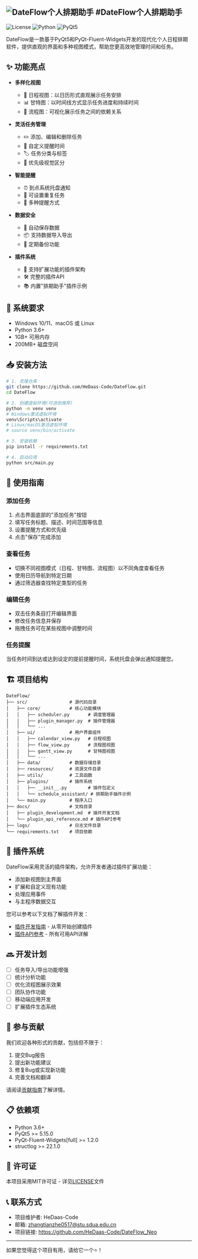 ![DateFlow个人排期助手](src/resources/images/splash.png)
#DateFlow个人排期助手
---

![License](https://img.shields.io/badge/license-MIT-blue.svg)
![Python](https://img.shields.io/badge/python-3.6%2B-blue)
![PyQt5](https://img.shields.io/badge/PyQt5-5.15.0%2B-green)

DateFlow是一款基于PyQt5和PyQt-Fluent-Widgets开发的现代化个人日程排期软件，提供直观的界面和多种视图模式，帮助您更高效地管理时间和任务。


## ✨ 功能亮点

- **多样化视图**
  - 📆 日程视图：以日历形式直观展示任务安排
  - 📊 甘特图：以时间线方式显示任务进度和持续时间
  - 🔄 流程图：可视化展示任务之间的依赖关系
  
- **灵活任务管理**
  - ✏️ 添加、编辑和删除任务
  - 🔔 自定义提醒时间
  - 🏷️ 任务分类与标签
  - 🌈 优先级视觉区分
  
- **智能提醒**
  - ⏰ 到点系统托盘通知
  - 🔄 可设置重复任务
  - 📱 多种提醒方式
  
- **数据安全**
  - 💾 自动保存数据
  - 📦 支持数据导入导出
  - 🔄 定期备份功能
  
- **插件系统**
  - 🧩 支持扩展功能的插件架构
  - 🛠️ 完整的插件API
  - 📚 内置"排期助手"插件示例

## 🚀 系统要求

- Windows 10/11、macOS 或 Linux
- Python 3.6+
- 1GB+ 可用内存
- 200MB+ 磁盘空间

## 📥 安装方法

```bash
# 1. 克隆仓库
git clone https://github.com/HeDaas-Code/DateFlow.git
cd DateFlow

# 2. 创建虚拟环境(可选但推荐)
python -m venv venv
# Windows激活虚拟环境
venv\Scripts\activate
# Linux/macOS激活虚拟环境
# source venv/bin/activate

# 3. 安装依赖
pip install -r requirements.txt

# 4. 启动应用
python src/main.py
```

## 📖 使用指南

### 添加任务
1. 点击界面底部的"添加任务"按钮
2. 填写任务标题、描述、时间范围等信息
3. 设置提醒方式和优先级
4. 点击"保存"完成添加

### 查看任务
- 切换不同视图模式（日程、甘特图、流程图）以不同角度查看任务
- 使用日历导航到特定日期
- 通过筛选器查找特定类型的任务

### 编辑任务
- 双击任务条目打开编辑界面
- 修改任务信息并保存
- 拖拽任务可在某些视图中调整时间

### 任务提醒
当任务时间到达或达到设定的提前提醒时间，系统托盘会弹出通知提醒您。

## 🏗️ 项目结构

```
DateFlow/
├── src/                # 源代码目录
│   ├── core/           # 核心功能模块
│   │   ├── scheduler.py       # 调度管理器
│   │   ├── plugin_manager.py  # 插件管理器
│   │   └── ...
│   ├── ui/             # 用户界面组件
│   │   ├── calendar_view.py   # 日程视图
│   │   ├── flow_view.py       # 流程图视图
│   │   ├── gantt_view.py      # 甘特图视图
│   │   └── ...
│   ├── data/           # 数据存储目录
│   ├── resources/      # 资源文件目录
│   ├── utils/          # 工具函数
│   ├── plugins/        # 插件系统
│   │   ├── __init__.py        # 插件包定义
│   │   └── schedule_assistant/ # 排期助手插件示例
│   └── main.py         # 程序入口
├── docs/               # 文档目录
│   ├── plugin_development.md  # 插件开发文档
│   └── plugin_api_reference.md # 插件API参考
├── logs/               # 日志文件目录
└── requirements.txt    # 项目依赖
```

## 🧩 插件系统

DateFlow采用灵活的插件架构，允许开发者通过插件扩展功能：

- 添加新视图到主界面
- 扩展和自定义现有功能
- 处理应用事件
- 与主程序数据交互

您可以参考以下文档了解插件开发：

- [插件开发指南](docs/plugin_development.md) - 从零开始创建插件
- [插件API参考](docs/plugin_api_reference.md) - 所有可用API详解

## 🔜 开发计划

- [ ] 任务导入/导出功能增强
- [ ] 统计分析功能
- [ ] 优化流程图展示效果
- [ ] 团队协作功能
- [ ] 移动端应用开发
- [ ] 扩展插件生态系统

## 👥 参与贡献

我们欢迎各种形式的贡献，包括但不限于：

1. 提交Bug报告
2. 提出新功能建议
3. 修复Bug或实现新功能
4. 完善文档和翻译

请阅读[贡献指南](CONTRIBUTING.md)了解详情。

## 📋 依赖项

- Python 3.6+
- PyQt5 >= 5.15.0
- PyQt-Fluent-Widgets[full] >= 1.2.0
- structlog >= 22.1.0

## 📄 许可证

本项目采用MIT许可证 - 详见[LICENSE](LICENSE)文件

## 📞 联系方式

- 项目维护者: HeDaas-Code
- 邮箱: zhangtianzhe0517@stu.sdua.edu.cn
- 项目链接: https://github.com/HeDaas-Code/DateFlow_Neo

---

如果您觉得这个项目有用，请给它一个⭐️！
